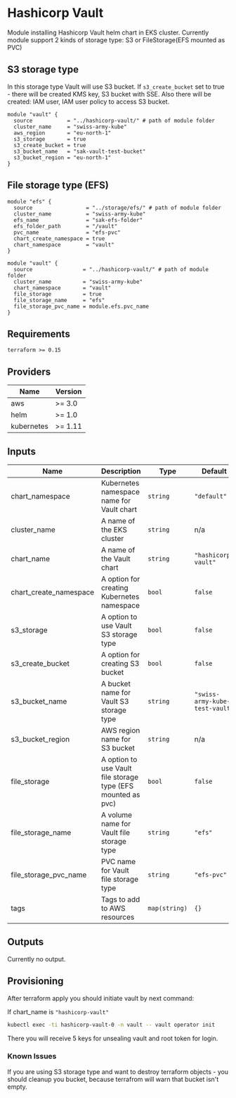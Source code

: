 # Hashicorp Vault
Module installing Hashicorp Vault helm chart in EKS cluster. Currently module support 2 kinds of storage type: S3 or FileStorage(EFS mounted as PVC)

## S3 storage type

In this storage type Vault will use S3 bucket. If `s3_create_bucket` set to true - there will be created  KMS key, S3 bucket with SSE. Also there will be created: IAM user, IAM user policy to access S3 bucket.

``` hcl
module "vault" {
  source           = "../hashicorp-vault/" # path of module folder
  cluster_name     = "swiss-army-kube"
  aws_region       = "eu-north-1"
  s3_storage       = true
  s3_create_bucket = true
  s3_bucket_name   = "sak-vault-test-bucket"
  s3_bucket_region = "eu-north-1"
}
```

## File storage type (EFS)
``` hcl
module "efs" {
  source                 = "../storage/efs/" # path of module folder
  cluster_name           = "swiss-army-kube"
  efs_name               = "sak-efs-folder"
  efs_folder_path        = "/vault"
  pvc_name               = "efs-pvc"
  chart_create_namespace = true
  chart_namespace        = "vault"
}

module "vault" {
  source                = "../hashicorp-vault/" # path of module folder
  cluster_name          = "swiss-army-kube"
  chart_namespace       = "vault"
  file_storage          = true
  file_storage_name     = "efs"
  file_storage_pvc_name = module.efs.pvc_name
}
```

## Requirements

```
terraform >= 0.15
 ```

## Providers

| Name | Version |
|------|---------|
| aws | >= 3.0 |
| helm | >= 1.0 |
| kubernetes | >= 1.11 |

## Inputs

| Name | Description | Type | Default | Required |
|------|-------------|------|---------|:-----:|
| chart\_namespace | Kubernetes namespace name for Vault chart | `string` | `"default"` | no |
| cluster\_name | A name of the EKS cluster | `string` | n/a | yes |
| chart\_name | A name of the Vault chart | `string` | `"hashicorp-vault"` | no |
| chart\_create\_namespace | A option for creating Kubernetes namespace | `bool` | `false` | no |
| s3\_storage | A option to use Vault S3 storage type | `bool` | `false` | yes |
| s3\_create\_bucket | A option for creating S3 bucket | `bool` | `false` | yes |
| s3\_bucket\_name | A bucket name for Vault S3 storage type | `string` | `"swiss-army-kube-test-vault"` | yes |
| s3\_bucket\_region | AWS region name for S3 bucket | `string` | n/a | yes |
| file\_storage | A option to use Vault file storage type (EFS mounted as pvc) | `bool` | `false` | yes |
| file\_storage\_name | A volume name for Vault file storage type | `string` | `"efs"` | yes |
| file\_storage\_pvc_name | PVC name for Vault file storage type | `string` | `"efs-pvc"` | yes |
| tags | Tags to add to AWS resources | `map(string)` | `{}` | no |

## Outputs

Currently no output.



## Provisioning

After terraform apply you should initiate vault by next command:

If chart_name is `"hashicorp-vault"`
``` bash
kubectl exec -ti hashicorp-vault-0 -n vault -- vault operator init
```

There you will receive 5 keys for unsealing vault and root token for login.




### Known Issues

If you are using S3 storage type and want to destroy terraform objects - you should cleanup you bucket, because terrafrom will warn that bucket isn't empty.
